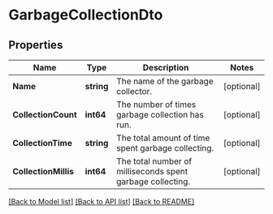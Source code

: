 # GarbageCollectionDto

## Properties

Name | Type | Description | Notes
------------ | ------------- | ------------- | -------------
**Name** | **string** | The name of the garbage collector. | [optional] 
**CollectionCount** | **int64** | The number of times garbage collection has run. | [optional] 
**CollectionTime** | **string** | The total amount of time spent garbage collecting. | [optional] 
**CollectionMillis** | **int64** | The total number of milliseconds spent garbage collecting. | [optional] 

[[Back to Model list]](../README.md#documentation-for-models) [[Back to API list]](../README.md#documentation-for-api-endpoints) [[Back to README]](../README.md)



